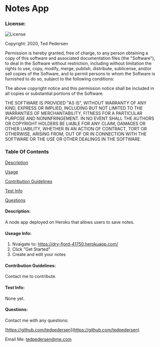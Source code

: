 # Notes App
### License:
![License](https://img.shields.io/badge/License-MIT-blue.svg "License Badge")

Copyright: 2020, Ted Pedersen

Permission is hereby granted, free of charge, to any person obtaining a copy of this software and associated documentation files (the "Software"), to deal in the Software without restriction, including without limitation the rights to use, copy, modify, merge, publish, distribute, sublicense, and/or sell copies of the Software, and to permit persons to whom the Software is furnished to do so, subject to the following conditions:

The above copyright notice and this permission notice shall be included in all copies or substantial portions of the Software.

THE SOFTWARE IS PROVIDED "AS IS", WITHOUT WARRANTY OF ANY KIND, EXPRESS OR IMPLIED, INCLUDING BUT NOT LIMITED TO THE WARRANTIES OF MERCHANTABILITY, FITNESS FOR A PARTICULAR PURPOSE AND NONINFRINGEMENT. IN NO EVENT SHALL THE AUTHORS OR COPYRIGHT HOLDERS BE LIABLE FOR ANY CLAIM, DAMAGES OR OTHER LIABILITY, WHETHER IN AN ACTION OF CONTRACT, TORT OR OTHERWISE, ARISING FROM, OUT OF OR IN CONNECTION WITH THE SOFTWARE OR THE USE OR OTHER DEALINGS IN THE SOFTWARE.


### Table Of Contents

[Description](#description)

[Usage](#usage-info)

[Contribution Guidelines](#contribution-guidelines)

[Test Info](#test-info)

[Questions](#questions)

#### Description:

A node app deployed on Heroku that allows users to save notes.

#### Useage Info:


1. Nvaigate to: https://dry-fjord-41750.herokuapp.com/
2. Click "Get Started"
3. Create and edit your notes

#### Contribution Guidelines:

Contact me to contribute.

#### Test Info:

None yet.

#### Questions:

Contact me with any questions:

[https://github.com/tedpedersen](https://github.com/tedpedersen)


Email Me: tedpedersen@me.com